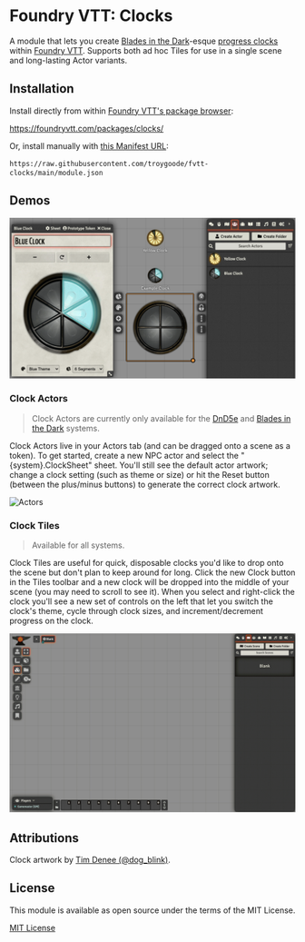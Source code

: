 # Foundry VTT: Clocks

A module that lets you create [Blades in the Dark](https://bladesinthedark.com/)-esque [progress clocks](https://bladesinthedark.com/progress-clocks) within [Foundry VTT](https://foundryvtt.com/). Supports both ad hoc Tiles for use in a single scene and long-lasting Actor variants.

## Installation

Install directly from within [Foundry VTT's package browser](https://foundryvtt.com/packages/clocks/):

https://foundryvtt.com/packages/clocks/

Or, install manually with [this Manifest URL](https://raw.githubusercontent.com/troygoode/fvtt-clocks/main/module.json):

```
https://raw.githubusercontent.com/troygoode/fvtt-clocks/main/module.json
```

## Demos

![Screenshot](demo.png)

### Clock Actors

> Clock Actors are currently only available for the [DnD5e](https://foundryvtt.com/packages/dnd5e/) and [Blades in the Dark](https://foundryvtt.com/packages/blades-in-the-dark/) systems.

Clock Actors live in your Actors tab (and can be dragged onto a scene as a token). To get started, create a new NPC actor and select the "{system}.ClockSheet" sheet. You'll still see the default actor artwork; change a clock setting (such as theme or size) or hit the Reset button (between the plus/minus buttons) to generate the correct clock artwork.

![Actors](demo.actor.gif)

### Clock Tiles

> Available for all systems.

Clock Tiles are useful for quick, disposable clocks you'd like to drop onto the scene but don't plan to keep around for long. Click the new Clock button in the Tiles toolbar and a new clock will be dropped into the middle of your scene (you may need to scroll to see it). When you select and right-click the clock you'll see a new set of controls on the left that let you switch the clock's theme, cycle through clock sizes, and increment/decrement progress on the clock.

![Tiles](demo.tile.gif)

## Attributions

Clock artwork by [Tim Denee (@dog_blink)](https://twitter.com/dog_blink/status/987137570512420869).

## License

This module is available as open source under the terms of the MIT License.

[MIT License](http://www.opensource.org/licenses/mit-license.php)
